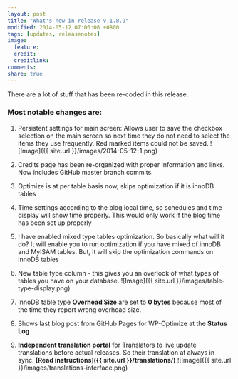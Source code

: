 ```yaml
---
layout: post
title: "What's new in release v.1.8.9"
modified: 2014-05-12 07:06:06 +0800
tags: [updates, releasenotes]
image:
  feature: 
  credit: 
  creditlink: 
comments: 
share: true
---
```

There are a lot of stuff that has been re-coded in this release. 

### Most notable changes are:

1. Persistent settings for main screen: Allows user to save the checkbox selection on the main screen so next time they do not need to select the items they use frequently. Red marked items could not be saved. ![Image]({{ site.url }}/images/2014-05-12-1.png)

2. Credits page has been re-organized with proper information and links. Now includes GitHub master branch commits.

3. Optimize is at per table basis now, skips optimization if it is innoDB tables

4. Time settings according to the blog local time, so schedules and time display will show time properly. This would only work if the blog time has been set up properly

5. I have enabled mixed type tables optimization. So basically what will it do? It will enable you to run optimization if you have mixed of innoDB and MyISAM tables. But, it will skip the optimization commands on innoDB tables

6. New table type column - this gives you an overlook of what types of tables you have on your database.  ![Image]({{ site.url }}/images/table-type-display.png)

7. InnoDB table type **Overhead Size**  are set to **0 bytes** because most of the time they report wrong overhead size.

8. Shows last blog post from GitHub Pages for WP-Optimize at the **Status Log**

9. **Independent translation portal** for Translators to live update translations before actual releases. So their translation at always in sync. **[Read instructions]({{ site.url }}/translations/)** ![Image]({{ site.url }}/images/translations-interface.png)



